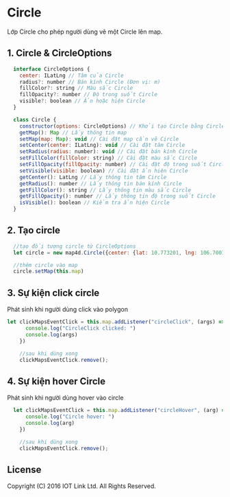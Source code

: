 # Circle
Lớp Circle cho phép người dùng vẽ một Circle lên map.

## 1. Circle & CircleOptions

```javascript
  interface CircleOptions {
    center: ILatLng // Tâm của Circle
    radius?: number // Bán kính Circle (Đơn vị: m)
    fillColor?: string // Màu sắc Circle
    fillOpacity?: number // Độ trong suốt Circle
    visible?: boolean // Ẩn hoặc hiện Circle
  }

  class Circle {
    constructor(options: CircleOptions) // Khởi tạo Circle bằng CircleOptions
    getMap(): Map // Lấy thông tin map
    setMap(map: Map): void // Cài đặt map cần vẽ Circle
    setCenter(center: ILatLng): void // Cài đặt tâm Circle
    setRadius(radius: number): void // Cài đặt bán kính Circle
    setFillColor(fillColor: string) // Cài đặt màu sắc Circle
    setFillOpacity(fillOpacity: number) // Cài đặt độ trong suốt Circle
    setVisible(visible: boolean) // Cài đặt ẩn hiện Circle
    getCenter(): LatLng // Lấy thông tin tâm Circle
    getRadius(): number // Lấy thông tin bán kính Circle
    getFillColor(): string // Lấy thông tin màu sắc Circle
    getFillOpacity(): number // Lấy thông tin độ trong suốt Circle
    isVisible(): boolean // Kiểm tra ẩn hiện Circle
  }
```


## 2. Tạo circle

```javascript
  //tạo đối tượng circle từ CircleOptions
  let circle = new map4d.Circle({center: {lat: 10.773201, lng: 106.700147}, radius: 100})

  //thêm circle vào map    
  circle.setMap(this.map)
```

## 3. Sự kiện click circle

Phát sinh khi người dùng click vào polygon

```javascript
let clickMapsEventClick = this.map.addListener("circleClick", (args) => {
      console.log("CircleClick clicked: ")
      console.log(args)
    })

    //sau khi dùng xong
    clickMapsEventClick.remove();
```

## 4. Sự kiện hover Circle

Phát sinh khi người dùng hover vào circle

```javascript
  let clickMapsEventClick = this.map.addListener("circleHover", (arg) => {
      console.log("Circle hover: ")
      console.log(arg)
    })

    //sau khi dùng xong
    clickMapsEventClick.remove();
```

License
-------

Copyright (C) 2016 IOT Link Ltd. All Rights Reserved.
